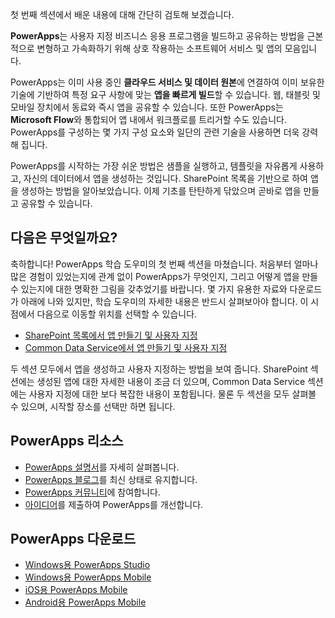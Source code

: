 첫 번째 섹션에서 배운 내용에 대해 간단히 검토해 보겠습니다.

**PowerApps**는 사용자 지정 비즈니스 응용 프로그램을 빌드하고 공유하는 방법을 근본적으로 변형하고 가속화하기 위해 상호 작용하는 소프트웨어 서비스 및 앱의 모음입니다.

PowerApps는 이미 사용 중인 **클라우드 서비스 및 데이터 원본**에 연결하여 이미 보유한 기술에 기반하여 특정 요구 사항에 맞는 **앱을 빠르게 빌드**할 수 있습니다. 웹, 태블릿 및 모바일 장치에서 동료와 즉시 앱을 공유할 수 있습니다. 또한 PowerApps는 **Microsoft Flow**와 통합되어 앱 내에서 워크플로를 트리거할 수도 있습니다. PowerApps를 구성하는 몇 가지 구성 요소와 일단의 관련 기술을 사용하면 더욱 강력해 집니다.

PowerApps를 시작하는 가장 쉬운 방법은 샘플을 실행하고, 템플릿을 자유롭게 사용하고, 자신의 데이터에서 앱을 생성하는 것입니다. SharePoint 목록을 기반으로 하여 앱을 생성하는 방법을 알아보았습니다. 이제 기초를 탄탄하게 닦았으며 곧바로 앱을 만들고 공유할 수 있습니다. 

## <a name="whats-next"></a>다음은 무엇일까요?
축하합니다! PowerApps 학습 도우미의 첫 번째 섹션을 마쳤습니다. 처음부터 얼마나 많은 경험이 있었는지에 관계 없이 PowerApps가 무엇인지, 그리고 어떻게 앱을 만들 수 있는지에 대한 명확한 그림을 갖추었기를 바랍니다. 몇 가지 유용한 자료와 다운로드가 아래에 나와 있지만, 학습 도우미의 자세한 내용은 반드시 살펴보아야 합니다. 이 시점에서 다음으로 이동할 위치를 선택할 수 있습니다.

* [SharePoint 목록에서 앱 만들기 및 사용자 지정](learning-spo-app-generate.md)
* [Common Data Service에서 앱 만들기 및 사용자 지정](learning-case-app-generate.md) 

두 섹션 모두에서 앱을 생성하고 사용자 지정하는 방법을 보여 줍니다. SharePoint 섹션에는 생성된 앱에 대한 자세한 내용이 조금 더 있으며, Common Data Service 섹션에는 사용자 지정에 대한 보다 복잡한 내용이 포함됩니다. 물론 두 섹션을 모두 살펴볼 수 있으며, 시작할 장소를 선택만 하면 됩니다. 

## <a name="powerapps-resources"></a>PowerApps 리소스
* [PowerApps 설명서](https://powerapps.microsoft.com/tutorials/getting-started/)를 자세히 살펴봅니다.
* [PowerApps 블로그](https://powerapps.microsoft.com/blog/)를 최신 상태로 유지합니다.
* [PowerApps 커뮤니티](https://powerusers.microsoft.com/t5/PowerApps-Community/ct-p/PowerApps1)에 참여합니다.
* [아이디어](https://powerusers.microsoft.com/t5/PowerApps-Ideas/idb-p/PowerAppsIdeas)를 제출하여 PowerApps를 개선합니다.

## <a name="powerapps-downloads"></a>PowerApps 다운로드
* [Windows용 PowerApps Studio](https://aka.ms/powerappswin)
* [Windows용 PowerApps Mobile](https://aka.ms/powerappswin)
* [iOS용 PowerApps Mobile](https://aka.ms/powerappsios)
* [Android용 PowerApps Mobile](https://aka.ms/powerappsandroid)

